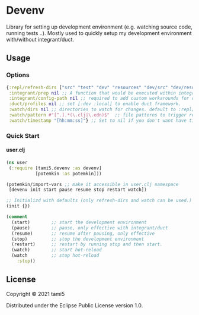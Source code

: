 # Devenv

Library for setting up development environment (e.g. watching source code, running tests ..).
Mostly used to quickly setup my development environment with/without integrant/duct.

## Usage

### Options

```clojure
{:repl/refresh-dirs ["src" "test" "dev" "resources" "dev/src" "dev/resources"] ;; directories to refresh.
 :integrant/prep nil ;; A function that would be executed within integrant.repl/set-prep!
 :integrant/config-path nil ;; required to add custom workarounds for duct based system
 :duct/profiles nil ;; set [:dev :local] to enable duct framework.
 :watch/dirs nil ;; directories to watch for changes. default to :repl/refresh-dirs
 :watch/pattern #"[^.].*(\.clj|\.edn)$"  ;; file patterns to trigger reload on write
 :watch/timestamp "[hh:mm:ss]"} ;; Set to nil if you don't want have timestamp with each devenv action.
```

### Quick Start

#### user.clj

```clojure
(ns user
 (:require [tami5.devenv :as devenv]
           [potemkin :as potemkin]))

(potemkin/import-vars ;; make it accessible in user.clj namespace
 [devenv init start pause resume stop restart watch])

;; Initializd with defaults (only refresh-dirs and watch can be used.)
(init {})

(comment
  (start)        ;; start the development environment
  (pause)        ;; pause, only effective with integrant/duct
  (resume)       ;; resume after pausing, only effective
  (stop)         ;; stop the development environment
  (restart)      ;; restart by running stop and then start.
  (watch)        ;; start hot-reload
  (watch         ;; stop hot-reload
    :stop))
```

## License

Copyright © 2021 tami5

Distributed under the Eclipse Public License version 1.0.
